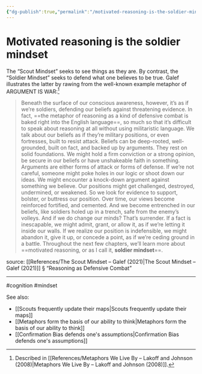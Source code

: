 ```yaml
---
{"dg-publish":true,"permalink":"/motivated-reasoning-is-the-soldier-mindset/"}
---
```


# Motivated reasoning is the soldier mindset

The “Scout Mindset” seeks to see things as they are. By contrast, the “Soldier Mindset” seeks to defend what one believes to be true. Galef illustrates the latter by rawing from the well-known example metaphor of ARGUMENT IS WAR:[^1]

> Beneath the surface of our conscious awareness, however, it’s as if we’re soldiers, defending our beliefs against threatening evidence. In fact, ==the metaphor of reasoning as a kind of defensive combat is baked right into the English language==, so much so that it’s difficult to speak about reasoning at all without using militaristic language. We talk about our beliefs as if they’re military positions, or even fortresses, built to resist attack. Beliefs can be deep-rooted, well-grounded, built on fact, and backed up by arguments. They rest on solid foundations. We might hold a firm conviction or a strong opinion, be secure in our beliefs or have unshakeable faith in something. Arguments are either forms of attack or forms of defense. If we’re not careful, someone might poke holes in our logic or shoot down our ideas. We might encounter a knock-down argument against something we believe. Our positions might get challenged, destroyed, undermined, or weakened. So we look for evidence to support, bolster, or buttress our position. Over time, our views become reinforced fortified, and cemented. And we become entrenched in our beliefs, like soldiers holed up in a trench, safe from the enemy’s volleys. And if we do change our minds? That’s surrender. If a fact is inescapable, we might admit, grant, or allow it, as if we’re letting it inside our walls. If we realize our position is indefensible, we might abandon it, give it up, or concede a point, as if we’re ceding ground in a battle. Throughout the next few chapters, we’ll learn more about ==motivated reasoning, or as I call it, **soldier mindset**==.

source: [[References/The Scout Mindset – Galef (2021)\|The Scout Mindset – Galef (2021)]] § “Reasoning as Defensive Combat”



---
#cognition #mindset

See also:
- [[Scouts frequently update their maps\|Scouts frequently update their maps]]
- [[Metaphors form the basis of our ability to think\|Metaphors form the basis of our ability to think]]
- [[Confirmation Bias defends one's assumptions\|Confirmation Bias defends one's assumptions]]

[^1]: Described in [[References/Metaphors We Live By –  Lakoff and Johnson (2008)\|Metaphors We Live By –  Lakoff and Johnson (2008)]].